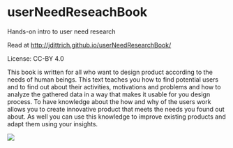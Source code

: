 userNeedReseachBook
===================

Hands-on intro to user need research 

Read at http://jdittrich.github.io/userNeedResearchBook/

License: CC-BY 4.0

This book is written for all who want to design product according to the needs of human beings. 
This text teaches you how to find potential users and to find out about their activities, 
motivations and problems and how to analyze the gathered data in a way that makes it usable for you design process. 
To have knowledge about the how and why of the users work allows you to create innovative product that meets 
the needs you found out about. As well you can use this knowledge to improve existing products and 
adapt them using your insights.

<a href="http://jdittrich.github.io/userNeedResearchBook/"><img src="https://jdittrich.github.io/userNeedResearchBook/images/urBookCover.svg"></a>
